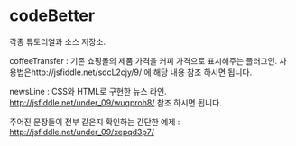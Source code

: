 # codeBetter

각종 튜토리얼과 소스 저장소.

coffeeTransfer : 기존 쇼핑몰의 제품 가격을 커피 가격으로 표시해주는 플러그인.
사용법은http://jsfiddle.net/sdcL2cjy/9/ 에 해당 내용 참조 하시면 됩니다.


newsLine : CSS와 HTML로 구현한 뉴스 라인. http://jsfiddle.net/under_09/wuqproh8/ 참조 하시면 됩니다.

주어진 문장들이 전부 같은지 확인하는 간단한 예제 : http://jsfiddle.net/under_09/xepqd3p7/
